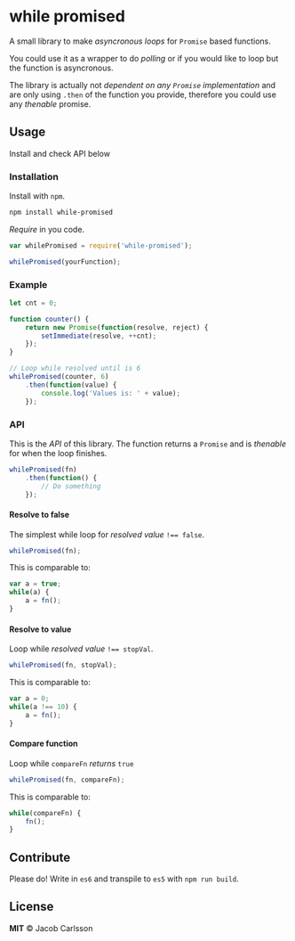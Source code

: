 # while promised

A small library to make *asyncronous loops* for `Promise` based functions.

You could use it as a wrapper to do *polling* or if you would like to loop but the function is asyncronous.

The library is actually not *dependent on any `Promise` implementation* and are only using `.then` of the function you provide, therefore you could use any *thenable* promise. 

## Usage
Install and check API below

### Installation
Install with `npm`. 
```bash
npm install while-promised
```

*Require* in you code. 
```js
var whilePromised = require('while-promised');

whilePromised(yourFunction);
```

### Example
```js
let cnt = 0;

function counter() {
	return new Promise(function(resolve, reject) {
		setImmediate(resolve, ++cnt);	
	});
}

// Loop while resolved until is 6
whilePromised(counter, 6)
	.then(function(value) {
		console.log('Values is: ' + value);
	});
```

### API
This is the *API* of this library. The function returns a `Promise` and is *thenable* for when the loop finishes.

```js
whilePromised(fn)
	.then(function() {
		// Do something
	});
```

#### Resolve to false
The simplest while loop for *resolved value* `!== false`.
```js
whilePromised(fn);
```

This is comparable to:
```js
var a = true;
while(a) {
	a = fn();
}
```

#### Resolve to value
Loop while *resolved value* `!== stopVal`.
```js
whilePromised(fn, stopVal);
```

This is comparable to:
```js
var a = 0;
while(a !== 10) {
	a = fn();
}
```

#### Compare function
Loop while `compareFn` *returns* `true`
```js
whilePromised(fn, compareFn);
```

This is comparable to:
```js
while(compareFn) {
	fn();
}
```

## Contribute
Please do! Write in `es6` and transpile to `es5` with `npm run build`. 

## License
**MIT** &copy; Jacob Carlsson
